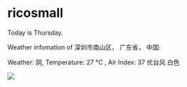 # ricosmall

Today is Thursday.

Weather infomation of 深圳市南山区， 广东省， 中国: 

Weather: 阴, Temperature: 27 ℃ , Air Index: 37 优台风 白色

<img src="https://github-readme-stats.vercel.app/api?username=ricosmall&show_icons=true" />
